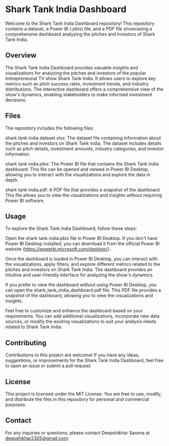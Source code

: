 # Shark Tank India Dashboard
Welcome to the Shark Tank India Dashboard repository! This repository contains a dataset, a Power BI (.pbix) file, and a PDF file showcasing a comprehensive dashboard analyzing the pitches and investors of Shark Tank India.

## Overview
The Shark Tank India Dashboard provides valuable insights and visualizations for analyzing the pitches and investors of the popular entrepreneurial TV show Shark Tank India. It allows users to explore key metrics such as pitch success rates, investment trends, and industry distributions. The interactive dashboard offers a comprehensive view of the show's dynamics, enabling stakeholders to make informed investment decisions.

## Files
The repository includes the following files:

shark tank india dataset.xlsx: The dataset file containing information about the pitches and investors on Shark Tank India. The dataset includes details such as pitch details, investment amounts, industry categories, and investor information.

shark tank india.pbix: The Power BI file that contains the Shark Tank India dashboard. This file can be opened and viewed in Power BI Desktop, allowing you to interact with the visualizations and explore the data in depth.

shark tank india.pdf: A PDF file that provides a snapshot of the dashboard. This file allows you to view the visualizations and insights without requiring Power BI software.

## Usage
To explore the Shark Tank India Dashboard, follow these steps:

Open the shark tank india.pbix file in Power BI Desktop. If you don't have Power BI Desktop installed, you can download it from the official Power BI website (https://powerbi.microsoft.com/desktop/).

Once the dashboard is loaded in Power BI Desktop, you can interact with the visualizations, apply filters, and explore different metrics related to the pitches and investors on Shark Tank India. The dashboard provides an intuitive and user-friendly interface for analyzing the show's dynamics.

If you prefer to view the dashboard without using Power BI Desktop, you can open the shark_tank_india_dashboard.pdf file. This PDF file provides a snapshot of the dashboard, allowing you to view the visualizations and insights.

Feel free to customize and enhance the dashboard based on your requirements. You can add additional visualizations, incorporate new data sources, or modify the existing visualizations to suit your analysis needs related to Shark Tank India.

## Contributing
Contributions to this project are welcome! If you have any ideas, suggestions, or improvements for the Shark Tank India Dashboard, feel free to open an issue or submit a pull request.

## License
This project is licensed under the MIT License. You are free to use, modify, and distribute the files in this repository for personal and commercial purposes.

## Contact
For any inquiries or questions, please contact Deepshikhar Saxena at deepshikhar2305@gmail.com.
